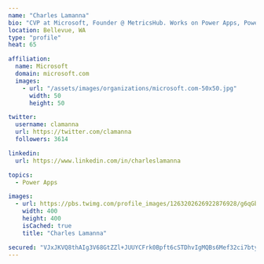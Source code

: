 ```yaml
---
name: "Charles Lamanna"
bio: "CVP at Microsoft, Founder @ MetricsHub. Works on Power Apps, Power Automate, Power Virtual Agent, Common Data Service and Dynamics 365."
location: Bellevue, WA
type: "profile"
heat: 65

affiliation:
  name: Microsoft
  domain: microsoft.com
  images:
    - url: "/assets/images/organizations/microsoft.com-50x50.jpg"
      width: 50
      height: 50

twitter:
  username: clamanna
  url: https://twitter.com/clamanna
  followers: 3614

linkedin:
  url: https://www.linkedin.com/in/charleslamanna

topics:
  - Power Apps

images:
  - url: https://pbs.twimg.com/profile_images/1263202626922876928/g6qGbHZ-_400x400.jpg
    width: 400
    height: 400
    isCached: true
    title: "Charles Lamanna"

secured: "VJxJKVQ8thAIg3V68GtZZl+JUUYCFrk0Bpft6cSTDhvIgMQBs6Mef32ci7btyzWnmYdMHbgW5HYQjU4MHVxB/cKTDm6i+DC8etihxLGJIE52xqjoahJoS3zkkuOXLU1XKEuntJTOzxT3Vehag3Yj32KmZiyRKw659OD3LFfPZjh3laJXYvCNkv+p6+3O9T+bCTn4mXjvnxXlQVUHOaGHH6nbR+yo1RQ4SFOltYClMf2eklUz8ySWtP6MeukwnnvHfxzKBOtEfWBfImAuwswWdvbUtIDz9jcxnDmKh0ljzjY8kq6O9DoLBn0M3bYKErpDads0RP85pqPnua+AQIMtEaDOi1gY5tuudLRET0uRfxslhKOp8va9pwGtYn1JoOY5ghKJCq2TwtgGwLRYhH+yHm266qU8XhQSY2q1cwjCKR4=;m7f7M+7brCTKMbvj/E3IMg=="
---
```


